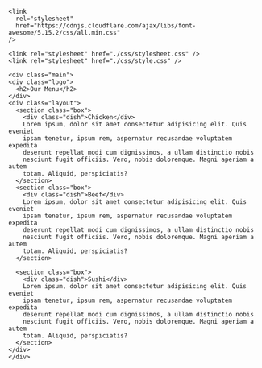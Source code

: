 <!DOCTYPE html>
<html lang="en">
  <head>
    <meta charset="UTF-8" />
    <meta http-equiv="X-UA-Compatible" content="IE=edge" />
    <meta name="viewport" content="width=device-width, initial-scale=1.0" />
    <title>Module 2 Solution</title>

    <link
      rel="stylesheet"
      href="https://cdnjs.cloudflare.com/ajax/libs/font-awesome/5.15.2/css/all.min.css"
    />

    <link rel="stylesheet" href="./css/stylesheet.css" />
    <link rel="stylesheet" href="./css/style.css" />
  </head>
  <body>

    <div class="main">
    <div class="logo">
      <h2>Our Menu</h2>
    </div>
    <div class="layout">
      <section class="box">
        <div class="dish">Chicken</div>
        Lorem ipsum, dolor sit amet consectetur adipisicing elit. Quis eveniet
        ipsam tenetur, ipsum rem, aspernatur recusandae voluptatem expedita
        deserunt repellat modi cum dignissimos, a ullam distinctio nobis
        nesciunt fugit officiis. Vero, nobis doloremque. Magni aperiam a autem
        totam. Aliquid, perspiciatis?
      </section>
      <section class="box">
        <div class="dish">Beef</div>
        Lorem ipsum, dolor sit amet consectetur adipisicing elit. Quis eveniet
        ipsam tenetur, ipsum rem, aspernatur recusandae voluptatem expedita
        deserunt repellat modi cum dignissimos, a ullam distinctio nobis
        nesciunt fugit officiis. Vero, nobis doloremque. Magni aperiam a autem
        totam. Aliquid, perspiciatis?
      </section>
      
      <section class="box">
        <div class="dish">Sushi</div>
        Lorem ipsum, dolor sit amet consectetur adipisicing elit. Quis eveniet
        ipsam tenetur, ipsum rem, aspernatur recusandae voluptatem expedita
        deserunt repellat modi cum dignissimos, a ullam distinctio nobis
        nesciunt fugit officiis. Vero, nobis doloremque. Magni aperiam a autem
        totam. Aliquid, perspiciatis?
      </section>
    </div>
    </div>
  </body>
</html>
